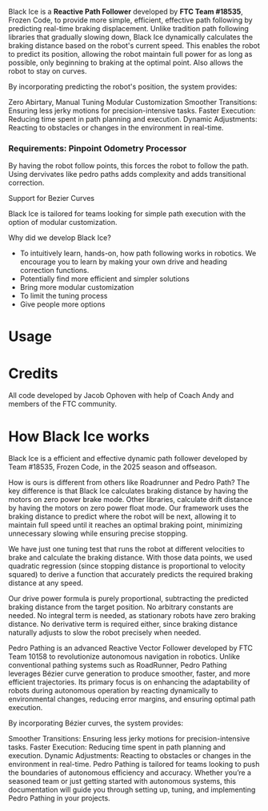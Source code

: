 Black Ice is a **Reactive Path Follower** developed by __FTC Team #18535__, Frozen Code, to provide more simple, efficient, effective path following by predicting real-time braking displacement. Unlike tradition path following libraries that gradually slowing down, Black Ice dynamically calculates the braking distance based on the robot's current speed. This enables the robot to predict its position, allowing the robot maintain full power for as long as possible, only beginning to braking at the optimal point. Also allows the robot to stay on curves.

By incorporating predicting the robot's position, the system provides:

Zero Abirtary, Manual Tuning
Modular Customization
Smoother Transitions: Ensuring less jerky motions for precision-intensive tasks.
Faster Execution: Reducing time spent in path planning and execution.
Dynamic Adjustments: Reacting to obstacles or changes in the environment in real-time.

### Requirements: Pinpoint Odometry Processor

By having the robot follow points, this forces the robot to follow the path. Using dervivates like pedro paths adds complexity and adds transitional correction.

Support for Bezier Curves

Black Ice is tailored for teams looking for simple path execution with the option of modular customization.

Why did we develop Black Ice?
- To intuitively learn, hands-on, how path following works in robotics. We encourage you to learn by making your own drive and heading correction functions.
- Potentially find more efficient and simpler solutions
- Bring more modular customization
- To limit the tuning process
- Give people more options

# Usage

# Credits
All code developed by Jacob Ophoven with help of Coach Andy and members of the FTC community.


# How Black Ice works
Black Ice is a efficient and effective dynamic path follower developed by Team #18535, Frozen Code, in the 2025 season and offseason.

How is ours is different from others like Roadrunner and Pedro Path? The key difference is that Black Ice calculates braking distance by having the motors on zero power brake mode. Other libraries, calculate drift distance by having the motors on zero power float mode. Our framework uses the braking distance to predict where the robot will be next, allowing it to maintain full speed until it reaches an optimal braking point, minimizing unnecessary slowing while ensuring precise stopping.

We have just one tuning test that runs the robot at different velocities to brake and calculate the braking distance. With those data points, we used quadratic regression (since stopping distance is proportional to velocity squared) to derive a function that accurately predicts the required braking distance at any speed.

Our drive power formula is purely proportional, subtracting the predicted braking distance from the target position. No arbitrary constants are needed. No integral term is needed, as stationary robots have zero braking distance. No derivative term is required either, since braking distance naturally adjusts to slow the robot precisely when needed.

Pedro Pathing is an advanced Reactive Vector Follower developed by FTC Team 10158 to revolutionize autonomous navigation in robotics. Unlike conventional pathing systems such as RoadRunner, Pedro Pathing leverages Bézier curve generation to produce smoother, faster, and more efficient trajectories. Its primary focus is on enhancing the adaptability of robots during autonomous operation by reacting dynamically to environmental changes, reducing error margins, and ensuring optimal path execution.

By incorporating Bézier curves, the system provides:

Smoother Transitions: Ensuring less jerky motions for precision-intensive tasks. Faster Execution: Reducing time spent in path planning and execution. Dynamic Adjustments: Reacting to obstacles or changes in the environment in real-time. Pedro Pathing is tailored for teams looking to push the boundaries of autonomous efficiency and accuracy. Whether you’re a seasoned team or just getting started with autonomous systems, this documentation will guide you through setting up, tuning, and implementing Pedro Pathing in your projects.
